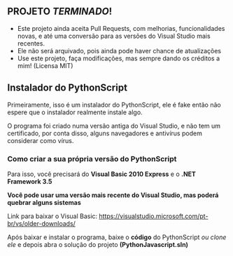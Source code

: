 ## PROJETO *TERMINADO*!
- Este projeto ainda aceita Pull Requests, com melhorias, funcionalidades novas, e até uma conversão para as versões do Visual Studio mais recentes.
- Ele não será arquivado, pois ainda pode haver chance de atualizações
- Use este projeto, faça modificações, mas sempre dando os créditos a mim! (Licensa MIT)

## Instalador do PythonScript

Primeiramente, isso é um instalador do PythonScript, ele é fake então não espere que o instalador realmente instale algo.

O programa foi criado numa versão antiga do Visual Studio, e não tem um certificado, por conta disso, alguns navegadores e antivírus podem considerar como vírus.

### Como criar a sua própria versão do PythonScript

Para isso, você precisará do **Visual Basic 2010 Express** e o **.NET Framework 3.5**

**Você pode usar uma versão mais recente do Visual Studio, mas poderá quebrar alguns sistemas**

Link para baixar o Visual Basic: https://visualstudio.microsoft.com/pt-br/vs/older-downloads/

Após baixar e instalar o programa, baixe o **código** do PythonScript *ou clone ele* e depois abra o solução do projeto **(PythonJavascript.sln)**
